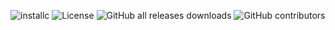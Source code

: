![installc](https://socialify.git.ci/Welding-Torch/installc/image?description=1&font=Inter&logo=https%3A%2F%2Fupload.wikimedia.org%2Fwikipedia%2Fcommons%2F1%2F18%2FC_Programming_Language.svg&name=1&owner=1&pattern=Circuit%20Board&stargazers=1&theme=Light)
![License](https://img.shields.io/github/license/welding-torch/installc?style=for-the-badge&color=blue)
![GitHub all releases downloads](https://img.shields.io/github/downloads/welding-torch/installc/total?style=for-the-badge&color=blue)
![GitHub contributors](https://img.shields.io/github/contributors/welding-torch/installc?style=for-the-badge&color=blue)

